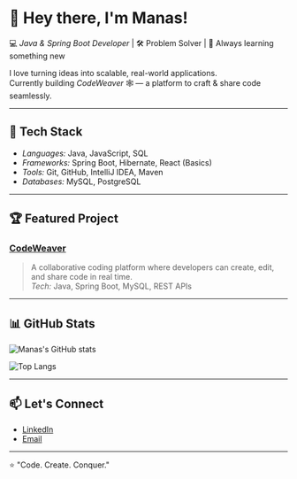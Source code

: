 # 👋 Hey there, I'm Manas!  

💻 *Java & Spring Boot Developer* | 🛠 Problem Solver | 🚀 Always learning something new  

I love turning ideas into scalable, real-world applications.  
Currently building *CodeWeaver* 🕸 — a platform to craft & share code seamlessly.  

---

## 🚀 Tech Stack
- *Languages:* Java, JavaScript, SQL  
- *Frameworks:* Spring Boot, Hibernate, React (Basics)  
- *Tools:* Git, GitHub, IntelliJ IDEA, Maven  
- *Databases:* MySQL, PostgreSQL  

---

## 🏆 Featured Project
### [CodeWeaver](https://github.com/Avenger-manas/CodeWeaver)
> A collaborative coding platform where developers can create, edit, and share code in real time.  
*Tech:* Java, Spring Boot, MySQL, REST APIs  

---

## 📊 GitHub Stats
![Manas's GitHub stats](https://github-readme-stats.vercel.app/api?username=Avenger-manas&show_icons=true&theme=tokyonight)  

![Top Langs](https://github-readme-stats.vercel.app/api/top-langs/?username=Avenger-manas&layout=compact&theme=tokyonight)  

---

## 📫 Let's Connect
- [LinkedIn](https://www.linkedin.com/)  
- [Email](mailto:manasrastogi64@gmail.com)  

---

⭐ "Code. Create. Conquer."
